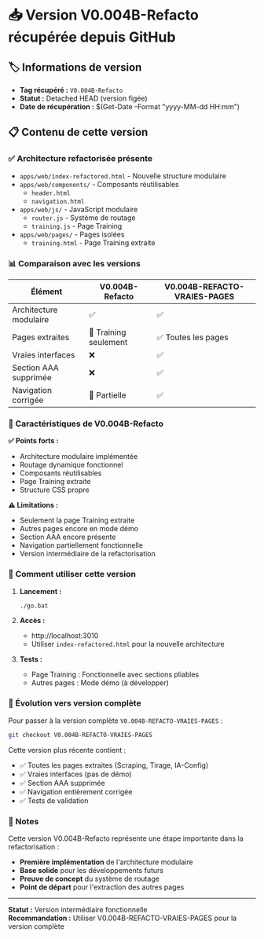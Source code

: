# 📥 Version V0.004B-Refacto récupérée depuis GitHub

## 🏷️ Informations de version
- **Tag récupéré :** `V0.004B-Refacto`
- **Statut :** Detached HEAD (version figée)
- **Date de récupération :** $(Get-Date -Format "yyyy-MM-dd HH:mm")

## 📋 Contenu de cette version

### ✅ Architecture refactorisée présente
- `apps/web/index-refactored.html` - Nouvelle structure modulaire
- `apps/web/components/` - Composants réutilisables
  - `header.html`
  - `navigation.html`
- `apps/web/js/` - JavaScript modulaire
  - `router.js` - Système de routage
  - `training.js` - Page Training
- `apps/web/pages/` - Pages isolées
  - `training.html` - Page Training extraite

### 📊 Comparaison avec les versions

| Élément | V0.004B-Refacto | V0.004B-REFACTO-VRAIES-PAGES |
|---------|-----------------|-------------------------------|
| Architecture modulaire | ✅ | ✅ |
| Pages extraites | 🔶 Training seulement | ✅ Toutes les pages |
| Vraies interfaces | ❌ | ✅ |
| Section AAA supprimée | ❌ | ✅ |
| Navigation corrigée | 🔶 Partielle | ✅ |

### 🎯 Caractéristiques de V0.004B-Refacto

**✅ Points forts :**
- Architecture modulaire implémentée
- Routage dynamique fonctionnel
- Composants réutilisables
- Page Training extraite
- Structure CSS propre

**⚠️ Limitations :**
- Seulement la page Training extraite
- Autres pages encore en mode démo
- Section AAA encore présente
- Navigation partiellement fonctionnelle
- Version intermédiaire de la refactorisation

### 🚀 Comment utiliser cette version

1. **Lancement :**
   ```bash
   ./go.bat
   ```

2. **Accès :**
   - http://localhost:3010
   - Utiliser `index-refactored.html` pour la nouvelle architecture

3. **Tests :**
   - Page Training : Fonctionnelle avec sections pliables
   - Autres pages : Mode démo (à développer)

### 🔄 Évolution vers version complète

Pour passer à la version complète `V0.004B-REFACTO-VRAIES-PAGES` :

```bash
git checkout V0.004B-REFACTO-VRAIES-PAGES
```

Cette version plus récente contient :
- ✅ Toutes les pages extraites (Scraping, Tirage, IA-Config)
- ✅ Vraies interfaces (pas de démo)
- ✅ Section AAA supprimée
- ✅ Navigation entièrement corrigée
- ✅ Tests de validation

### 📝 Notes

Cette version V0.004B-Refacto représente une étape importante dans la refactorisation :
- **Première implémentation** de l'architecture modulaire
- **Base solide** pour les développements futurs
- **Preuve de concept** du système de routage
- **Point de départ** pour l'extraction des autres pages

---

**Statut :** Version intermédiaire fonctionnelle  
**Recommandation :** Utiliser V0.004B-REFACTO-VRAIES-PAGES pour la version complète

